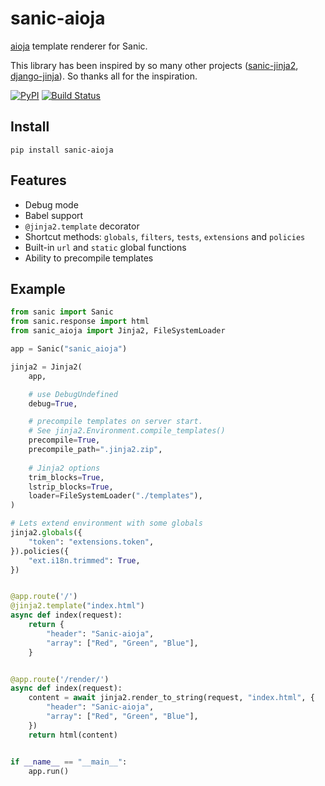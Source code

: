 # sanic-aioja
[aioja](https://github.com/dldevinc/aioja) template renderer for Sanic.

This library has been inspired by so many other projects 
([sanic-jinja2](https://github.com/lixxu/sanic-jinja2), 
[django-jinja](https://github.com/niwinz/django-jinja)). 
So thanks all for the inspiration.

[![PyPI](https://img.shields.io/pypi/v/sanic-aioja.svg)](https://pypi.org/project/sanic-aioja/)
[![Build Status](https://travis-ci.org/dldevinc/sanic-aioja.svg?branch=master)](https://travis-ci.org/dldevinc/sanic-aioja)

## Install
```
pip install sanic-aioja
```

## Features
* Debug mode
* Babel support
* `@jinja2.template` decorator
* Shortcut methods: `globals`, `filters`, `tests`, `extensions` and `policies`
* Built-in `url` and `static` global functions
* Ability to precompile templates

## Example
```python
from sanic import Sanic
from sanic.response import html
from sanic_aioja import Jinja2, FileSystemLoader

app = Sanic("sanic_aioja")

jinja2 = Jinja2(
    app,

    # use DebugUndefined
    debug=True,

    # precompile templates on server start.
    # See jinja2.Environment.compile_templates()
    precompile=True,
    precompile_path=".jinja2.zip",
    
    # Jinja2 options
    trim_blocks=True,
    lstrip_blocks=True,
    loader=FileSystemLoader("./templates"),    
)

# Lets extend environment with some globals
jinja2.globals({
    "token": "extensions.token",
}).policies({
    "ext.i18n.trimmed": True,
})


@app.route('/')
@jinja2.template("index.html")
async def index(request):
    return {
        "header": "Sanic-aioja",
        "array": ["Red", "Green", "Blue"],
    }


@app.route('/render/')
async def index(request):
    content = await jinja2.render_to_string(request, "index.html", {
        "header": "Sanic-aioja",
        "array": ["Red", "Green", "Blue"],
    })
    return html(content)


if __name__ == "__main__":
    app.run()
```
